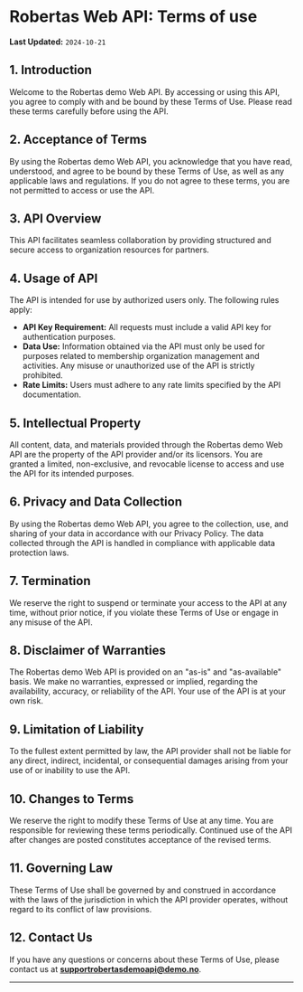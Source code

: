 # Robertas Web API: Terms of use

**Last Updated:** ```2024-10-21```

## 1. Introduction
Welcome to the Robertas demo Web API. By accessing or using this API, you agree to comply with and be bound by these Terms of Use. Please read these terms carefully before using the API.

## 2. Acceptance of Terms
By using the Robertas demo Web API, you acknowledge that you have read, understood, and agree to be bound by these Terms of Use, as well as any applicable laws and regulations. If you do not agree to these terms, you are not permitted to access or use the API.

## 3. API Overview
This API facilitates seamless collaboration by providing structured and secure access to organization resources for partners.

## 4. Usage of API
The API is intended for use by authorized users only. The following rules apply:
- **API Key Requirement:** All requests must include a valid API key for authentication purposes.
- **Data Use:** Information obtained via the API must only be used for purposes related to membership organization management and activities. Any misuse or unauthorized use of the API is strictly prohibited.
- **Rate Limits:** Users must adhere to any rate limits specified by the API documentation.

## 5. Intellectual Property
All content, data, and materials provided through the Robertas demo Web API are the property of the API provider and/or its licensors. You are granted a limited, non-exclusive, and revocable license to access and use the API for its intended purposes.

## 6. Privacy and Data Collection
By using the Robertas demo Web API, you agree to the collection, use, and sharing of your data in accordance with our Privacy Policy. The data collected through the API is handled in compliance with applicable data protection laws.

## 7. Termination
We reserve the right to suspend or terminate your access to the API at any time, without prior notice, if you violate these Terms of Use or engage in any misuse of the API.

## 8. Disclaimer of Warranties
The Robertas demo Web API is provided on an "as-is" and "as-available" basis. We make no warranties, expressed or implied, regarding the availability, accuracy, or reliability of the API. Your use of the API is at your own risk.

## 9. Limitation of Liability
To the fullest extent permitted by law, the API provider shall not be liable for any direct, indirect, incidental, or consequential damages arising from your use of or inability to use the API.

## 10. Changes to Terms
We reserve the right to modify these Terms of Use at any time. You are responsible for reviewing these terms periodically. Continued use of the API after changes are posted constitutes acceptance of the revised terms.

## 11. Governing Law
These Terms of Use shall be governed by and construed in accordance with the laws of the jurisdiction in which the API provider operates, without regard to its conflict of law provisions.

## 12. Contact Us
If you have any questions or concerns about these Terms of Use, please contact us at **supportrobertasdemoapi@demo.no**.

---


